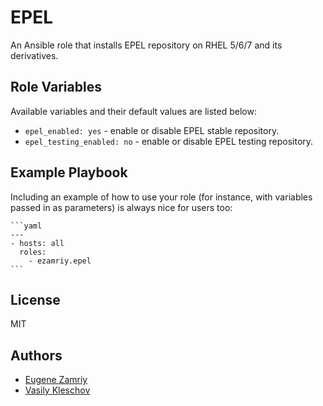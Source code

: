 # EPEL

An Ansible role that installs EPEL repository on RHEL 5/6/7 and its derivatives.


## Role Variables

Available variables and their default values are listed below:

* `epel_enabled: yes` - enable or disable EPEL stable repository.
* `epel_testing_enabled: no` - enable or disable EPEL testing repository.


## Example Playbook

Including an example of how to use your role (for instance, with variables passed in as parameters) is always nice for users too:

    ```yaml
    ---
    - hosts: all
      roles:
        - ezamriy.epel
    ```


## License

MIT


## Authors

* [Eugene Zamriy](https://github.com/ezamriy)
* [Vasily Kleschov](https://github.com/korulag)
